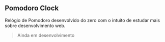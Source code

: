 ## __Pomodoro Clock__

Relógio de Pomodoro desenvolvido do zero com o intuito de estudar mais sobre desenvolvimento web.

> Ainda em desenvolvimento
